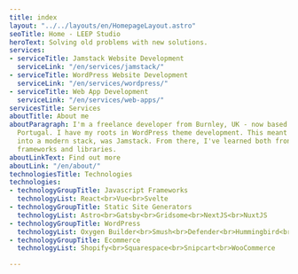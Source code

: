 ```yaml
---
title: index
layout: "../../layouts/en/HomepageLayout.astro"
seoTitle: Home - LEEP Studio
heroText: Solving old problems with new solutions.
services:
- serviceTitle: Jamstack Website Development
  serviceLink: "/en/services/jamstack/"
- serviceTitle: WordPress Website Development
  serviceLink: "/en/services/wordpress/"
- serviceTitle: Web App Development
  serviceLink: "/en/services/web-apps/"
servicesTitle: Services
aboutTitle: About me
aboutParagraph: I'm a freelance developer from Burnley, UK - now based in Lisbon,
  Portugal. I have my roots in WordPress theme development. This meant a natural progression
  into a modern stack, was Jamstack. From there, I've learned both front-end and backend
  frameworks and libraries.
aboutLinkText: Find out more
aboutLink: "/en/about/"
technologiesTitle: Technologies
technologies:
- technologyGroupTitle: Javascript Frameworks
  technologyList: React<br>Vue<br>Svelte
- technologyGroupTitle: Static Site Generators
  technologyList: Astro<br>Gatsby<br>Gridsome<br>NextJS<br>NuxtJS
- technologyGroupTitle: WordPress
  technologyList: Oxygen Builder<br>Smush<br>Defender<br>Hummingbird<br>Forminator
- technologyGroupTitle: Ecommerce
  technologyList: Shopify<br>Squarespace<br>Snipcart<br>WooCommerce

---
```

